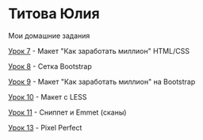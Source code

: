 # Титова Юлия
Мои домашние задания

[Урок 7](https://juliatitova.github.io/lesson_7/"") - Макет "Как заработать миллион" HTML/CSS


[Урок 8](https://juliatitova.github.io/lesson_8/"") - Сетка Bootstrap


[Урок 9](https://juliatitova.github.io/lesson_9/"") - Макет "Как заработать миллион" на Bootstrap


[Урок 10](https://juliatitova.github.io/lesson_10/"") - Макет с LESS 


[Урок 11](https://juliatitova.github.io/lesson_11/"") - Сниппет и Emmet (сканы)


[Урок 13](https://juliatitova.github.io/lesson_13/"") - Pixel Perfect


